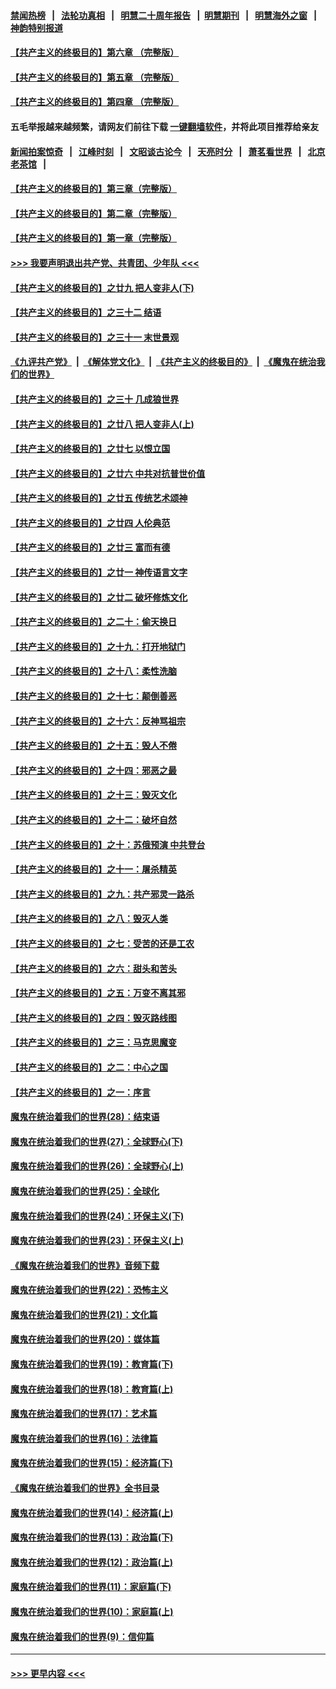 #### [禁闻热榜](热点新闻.md?=0)  &nbsp;&nbsp;|&nbsp;&nbsp; [法轮功真相](https://github.com/gfw-breaker/truth/blob/master/README.md?=0) &nbsp;&nbsp;|&nbsp;&nbsp; [明慧二十周年报告](https://github.com/gfw-breaker/mh-reports/blob/master/README.md?=0) &nbsp;&nbsp;|&nbsp;&nbsp;[明慧期刊](https://github.com/gfw-breaker/mh-qikan) &nbsp;&nbsp;|&nbsp;&nbsp; [明慧海外之窗](https://github.com/gfw-breaker/mh-news/blob/master/README.md?=0) &nbsp;&nbsp;|&nbsp;&nbsp; [神韵特别报道](https://github.com/gfw-breaker/mh-news/blob/master/shenyun.md?=0)
#### [【共产主义的终极目的】第六章 （完整版）](../pages/nsc422/n11428913.md?t=02280102) 
#### [【共产主义的终极目的】第五章 （完整版）](../pages/nsc422/n11428912.md?t=02280102) 
#### [【共产主义的终极目的】第四章 （完整版）](../pages/nsc422/n11428907.md?t=02280102) 
#### 五毛举报越来越频繁，请网友们前往下载 [一键翻墙软件](https://github.com/gfw-breaker/ssr-accounts)，并将此项目推荐给亲友
#### [新闻拍案惊奇](https://github.com/gfw-breaker/banned-news/blob/master/pages/link4.md) &nbsp;&nbsp;|&nbsp;&nbsp; [江峰时刻](https://github.com/gfw-breaker/banned-news/blob/master/pages/link4.md) &nbsp;&nbsp;|&nbsp;&nbsp; [文昭谈古论今](https://github.com/gfw-breaker/banned-news/blob/master/pages/link4.md) &nbsp;&nbsp;|&nbsp;&nbsp; [天亮时分](https://github.com/gfw-breaker/banned-news/blob/master/pages/link4.md) &nbsp;&nbsp;|&nbsp;&nbsp; [萧茗看世界](https://github.com/gfw-breaker/banned-news/blob/master/pages/link4.md) &nbsp;&nbsp;|&nbsp;&nbsp; [北京老茶馆](https://github.com/gfw-breaker/banned-news/blob/master/pages/link4.md) &nbsp;&nbsp;|&nbsp;&nbsp; 
#### [【共产主义的终极目的】第三章（完整版）](../pages/nsc422/n11428848.md?t=02280102) 
#### [【共产主义的终极目的】第二章（完整版）](../pages/nsc422/n11428831.md?t=02280102) 
#### [【共产主义的终极目的】第一章（完整版）](../pages/nsc422/n11417651.md?t=02280102) 
#### [>>> 我要声明退出共产党、共青团、少年队 <<<](https://github.com/begood0513/goodnews/blob/master/quit/letter.md) 
#### [【共产主义的终极目的】之廿九 把人变非人(下)](../pages/nsc422/n11344140.md?t=02280102) 
#### [【共产主义的终极目的】之三十二 结语](../pages/nsc422/n11360535.md?t=02280102) 
#### [【共产主义的终极目的】之三十一 末世景观](../pages/nsc422/n11351129.md?t=02280102) 
#### [《九评共产党》](https://github.com/begood0513/9ping.md/blob/master/README.md) &nbsp;|&nbsp; [《解体党文化》](../../../../jtdwh.md/blob/master/README.md)  &nbsp;|&nbsp; [《共产主义的终极目的》](../../../../gczydzjmd.md/blob/master/README.md) &nbsp;|&nbsp; [《魔鬼在统治我们的世界》](../../../../mgztzwmdsj.md/blob/master/README.md) 
#### [【共产主义的终极目的】之三十 几成狼世界](../pages/nsc422/n11348280.md?t=02280102) 
#### [【共产主义的终极目的】之廿八 把人变非人(上)](../pages/nsc422/n11340492.md?t=02280102) 
#### [【共产主义的终极目的】之廿七 以恨立国](../pages/nsc422/n11336944.md?t=02280102) 
#### [【共产主义的终极目的】之廿六 中共对抗普世价值](../pages/nsc422/n11324785.md?t=02280102) 
#### [【共产主义的终极目的】之廿五 传统艺术颂神](../pages/nsc422/n11296396.md?t=02280102) 
#### [【共产主义的终极目的】之廿四 人伦典范](../pages/nsc422/n11296397.md?t=02280102) 
#### [【共产主义的终极目的】之廿三 富而有德](../pages/nsc422/n11283598.md?t=02280102) 
#### [【共产主义的终极目的】之廿一 神传语言文字](../pages/nsc422/n11263265.md?t=02280102) 
#### [【共产主义的终极目的】之廿二 破坏修炼文化](../pages/nsc422/n11245728.md?t=02280102) 
#### [【共产主义的终极目的】之二十：偷天换日](../pages/nsc422/n11238846.md?t=02280102) 
#### [【共产主义的终极目的】之十九：打开地狱门](../pages/nsc422/n11206376.md?t=02280102) 
#### [【共产主义的终极目的】之十八：柔性洗脑](../pages/nsc422/n11199994.md?t=02280102) 
#### [【共产主义的终极目的】之十七：颠倒善恶](../pages/nsc422/n11179782.md?t=02280102) 
#### [【共产主义的终极目的】之十六：反神骂祖宗](../pages/nsc422/n11166798.md?t=02280102) 
#### [【共产主义的终极目的】之十五：毁人不倦](../pages/nsc422/n11166792.md?t=02280102) 
#### [【共产主义的终极目的】之十四：邪恶之最](../pages/nsc422/n11150249.md?t=02280102) 
#### [【共产主义的终极目的】之十三：毁灭文化](../pages/nsc422/n11135227.md?t=02280102) 
#### [【共产主义的终极目的】之十二：破坏自然](../pages/nsc422/n11135214.md?t=02280102) 
#### [【共产主义的终极目的】之十：苏俄预演 中共登台](../pages/nsc422/n11118424.md?t=02280102) 
#### [【共产主义的终极目的】之十一：屠杀精英](../pages/nsc422/n11118442.md?t=02280102) 
#### [【共产主义的终极目的】之九：共产邪灵一路杀](../pages/nsc422/n11114139.md?t=02280102) 
#### [【共产主义的终极目的】之八：毁灭人类](../pages/nsc422/n11108503.md?t=02280102) 
#### [【共产主义的终极目的】之七：受苦的还是工农](../pages/nsc422/n11101809.md?t=02280102) 
#### [【共产主义的终极目的】之六：甜头和苦头](../pages/nsc422/n11096971.md?t=02280102) 
#### [【共产主义的终极目的】之五：万变不离其邪](../pages/nsc422/n11091285.md?t=02280102) 
#### [【共产主义的终极目的】之四：毁灭路线图](../pages/nsc422/n11086284.md?t=02280102) 
#### [【共产主义的终极目的】之三：马克思魔变](../pages/nsc422/n11061941.md?t=02280102) 
#### [【共产主义的终极目的】之二：中心之国](../pages/nsc422/n11047728.md?t=02280102) 
#### [【共产主义的终极目的】之一：序言](../pages/nsc422/n11086077.md?t=02280102) 
#### [魔鬼在统治着我们的世界(28)：结束语](../pages/nsc422/n10936246.md?t=02280102) 
#### [魔鬼在统治着我们的世界(27)：全球野心(下)](../pages/nsc422/n10928319.md?t=02280102) 
#### [魔鬼在统治着我们的世界(26)：全球野心(上)](../pages/nsc422/n10900318.md?t=02280102) 
#### [魔鬼在统治着我们的世界(25)：全球化](../pages/nsc422/n10788205.md?t=02280102) 
#### [魔鬼在统治着我们的世界(24)：环保主义(下)](../pages/nsc422/n10695307.md?t=02280102) 
#### [魔鬼在统治着我们的世界(23)：环保主义(上)](../pages/nsc422/n10688613.md?t=02280102) 
#### [《魔鬼在统治着我们的世界》音频下载](../pages/nsc422/n10635553.md?t=02280102) 
#### [魔鬼在统治着我们的世界(22)：恐怖主义](../pages/nsc422/n10614727.md?t=02280102) 
#### [魔鬼在统治着我们的世界(21)：文化篇](../pages/nsc422/n10597706.md?t=02280102) 
#### [魔鬼在统治着我们的世界(20)：媒体篇](../pages/nsc422/n10586579.md?t=02280102) 
#### [魔鬼在统治着我们的世界(19)：教育篇(下)](../pages/nsc422/n10564808.md?t=02280102) 
#### [魔鬼在统治着我们的世界(18)：教育篇(上)](../pages/nsc422/n10526970.md?t=02280102) 
#### [魔鬼在统治着我们的世界(17)：艺术篇](../pages/nsc422/n10499093.md?t=02280102) 
#### [魔鬼在统治着我们的世界(16)：法律篇](../pages/nsc422/n10485969.md?t=02280102) 
#### [魔鬼在统治着我们的世界(15)：经济篇(下)](../pages/nsc422/n10469975.md?t=02280102) 
#### [《魔鬼在统治着我们的世界》全书目录](../pages/nsc422/n10464261.md?t=02280102) 
#### [魔鬼在统治着我们的世界(14)：经济篇(上)](../pages/nsc422/n10457370.md?t=02280102) 
#### [魔鬼在统治着我们的世界(13)：政治篇(下)](../pages/nsc422/n10448270.md?t=02280102) 
#### [魔鬼在统治着我们的世界(12)：政治篇(上)](../pages/nsc422/n10444576.md?t=02280102) 
#### [魔鬼在统治着我们的世界(11)：家庭篇(下)](../pages/nsc422/n10440961.md?t=02280102) 
#### [魔鬼在统治着我们的世界(10)：家庭篇(上)](../pages/nsc422/n10435448.md?t=02280102) 
#### [魔鬼在统治着我们的世界(9)：信仰篇](../pages/nsc422/n10432159.md?t=02280102) 

----
#### [ >>> 更早内容 <<< ](../indexes/nsc422-earlier.md)
